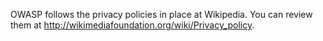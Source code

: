 OWASP follows the privacy policies in place at Wikipedia. You can review
them at <http://wikimediafoundation.org/wiki/Privacy_policy>.